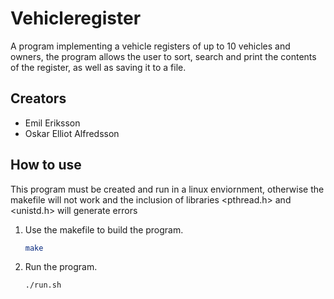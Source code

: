 # Vehicleregister
A program implementing a vehicle registers of up to 10 vehicles and owners, the program allows the user to sort, search and print the contents of the register, as well as saving it to a file.

## Creators

- Emil Eriksson
- Oskar Elliot Alfredsson

## How to use
This program must be created and run in a linux enviornment, otherwise the makefile will not work and the inclusion of libraries <pthread.h> and <unistd.h> will generate errors

1. Use the makefile to build the program.
   ```bash
   make
   ```

2. Run the program.
   ```bash
   ./run.sh
   ```

